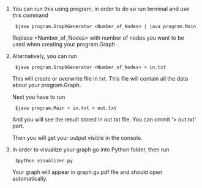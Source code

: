 
1. You can run this using program, in order to do so run terminal and use this command

		$java program.GraphGenerator <Number_of_Nodes> | java program.Main
	
   Replace <Number_of_Nodes> with number of nodes you want to be used when creating your program.Graph .

2. Alternatively, you can run 

		$java program.GraphGenerator <Number_of_Nodes> > in.txt
	
   This will create or overwrite file in.txt. This file will contain all the data about your program.Graph.
   
   Next you have to run
   
		$java program.Main < in.txt > out.txt
	
   And you will see the result stored in out.txt file. You can ommit '> out.txt' part. 
   
   Then you will get your output visible in the console.

3. In order to visualize your graph go into Python folder, then run 

		$python visualizer.py

   Your graph will appear in graph.gv.pdf file and should open automatically.

